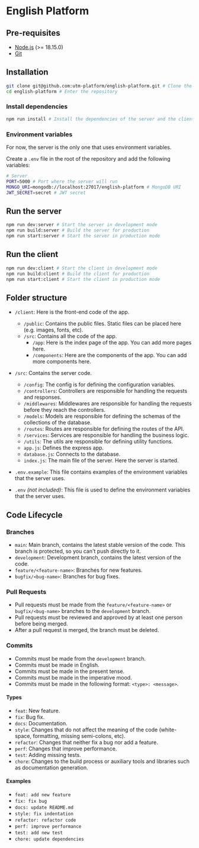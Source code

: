 # **English Platform**

## **Pre-requisites**

- [Node.js](https://nodejs.org/en/) (>= 18.15.0)
- [Git](https://git-scm.com/)

## **Installation**

```bash
git clone git@github.com:utm-platform/english-platform.git # Clone the repository
cd english-platform # Enter the repository
```

### Install dependencies

```bash
npm run install # Install the dependencies of the server and the client
```

### Environment variables
For now, the server is the only one that uses environment variables.

Create a `.env` file in the root of the repository and add the following variables:

```bash
# Server
PORT=5000 # Port where the server will run
MONGO_URI=mongodb://localhost:27017/english-platform # MongoDB URI
JWT_SECRET=secret # JWT secret
```
## **Run the server**
```bash
npm run dev:server # Start the server in development mode
npm run build:server # Build the server for production
npm run start:server # Start the server in production mode
```

## **Run the client**
```bash
npm run dev:client # Start the client in development mode
npm run build:client # Build the client for production
npm run start:client # Start the client in production mode
```

## **Folder structure**

- `/client`: Here is the front-end code of the app.
  - `/public`: Contains the public files. Static files can be placed here (e.g. images, fonts, etc).
  - `/src`: Contains all the code of the app.
    - `/app`: Here is the index page of the app. You can add more pages here.
    - `/components`: Here are the components of the app. You can add more components here.

- `/src`: Contains the server code.
  - `/config`: The config is for defining the configuration variables.
  - `/controllers`: Controllers are responsible for handling the requests and responses.
  - `/middlewares`: Middlewares are responsible for handling the requests before they reach the controllers.
  - `/models`: Models are responsible for defining the schemas of the collections of the database.
  - `/routes`: Routes are responsible for defining the routes of the API.
  - `/services`: Services are responsible for handling the business logic.
  - `/utils`: The utils are responsible for defining utility functions.
  - `app.js`: Defines the express app.
  - `database.js`: Connects to the database.
  - `index.js`: The main file of the server. Here the server is started.
- `.env.example`: This file contains examples of the environment variables that the server uses.
- `.env` *(not included)*: This file is used to define the environment variables that the server uses.


## **Code Lifecycle**

### **Branches**

- `main`: Main branch, contains the latest stable version of the code. This branch is protected, so you can't push directly to it.
- `development`: Development branch, contains the latest version of the code.
- `feature/<feature-name>`: Branches for new features.
- `bugfix/<bug-name>`: Branches for bug fixes.

### **Pull Requests**

- Pull requests must be made from the `feature/<feature-name>` or `bugfix/<bug-name>` branches to the `development` branch.
- Pull requests must be reviewed and approved by at least one person before being merged.
- After a pull request is merged, the branch must be deleted.

### **Commits**

- Commits must be made from the `development` branch.
- Commits must be made in English.
- Commits must be made in the present tense.
- Commits must be made in the imperative mood.
- Commits must be made in the following format: `<type>: <message>`.

#### **Types**

- `feat`: New feature.
- `fix`: Bug fix.
- `docs`: Documentation.
- `style`: Changes that do not affect the meaning of the code (white-space, formatting, missing semi-colons, etc).
- `refactor`: Changes that neither fix a bug nor add a feature.
- `perf`: Changes that improve performance.
- `test`: Adding missing tests.
- `chore`: Changes to the build process or auxiliary tools and libraries such as documentation generation.

#### **Examples**

- `feat: add new feature`
- `fix: fix bug`
- `docs: update README.md`
- `style: fix indentation`
- `refactor: refactor code`
- `perf: improve performance`
- `test: add new test`
- `chore: update dependencies`